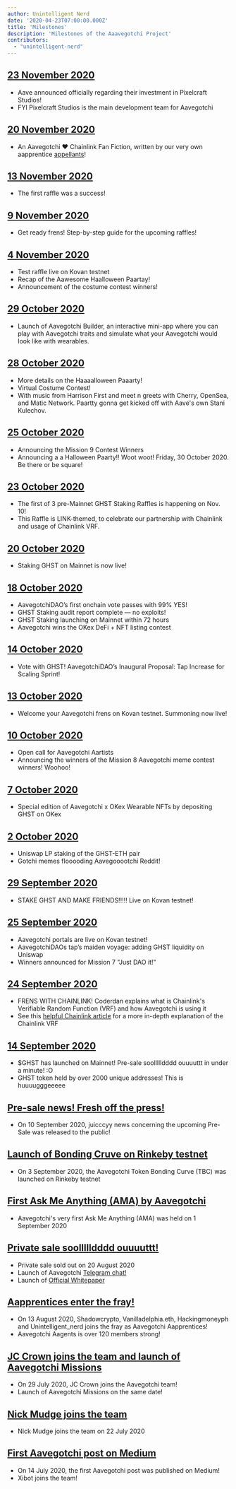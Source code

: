 ```yaml
---
author: Unintelligent Nerd
date: '2020-04-23T07:00:00.000Z'
title: 'Milestones'
description: 'Milestones of the Aaavegotchi Project'
contributors:
  - "unintelligent-nerd"
---
```


## [23 November 2020](https://medium.com/aave/aave-takes-stake-in-aavegotchis-pixelcraft-studios-a136fbe475f)
* Aave announced officially regarding their investment in Pixelcraft Studios!
* FYI Pixelcraft Studios is the main development team for Aavegotchi

## [20 November 2020](https://aavegotchi.medium.com/anon-and-the-green-ticket-5776969b3a69)
* An Aavegotchi ❤ Chainlink Fan Fiction, written by our very own aapprentice [appellants](https://twitter.com/sinkielinkie)!

## [13 November 2020](https://aavegotchi.medium.com/aavegotchi-chainlink-raffle-you-just-won-af87712f1018)
* The first raffle was a success!

## [9 November 2020](https://aavegotchi.medium.com/aavegotchi-raffles-a-frenly-guide-66f624c9bc60)
* Get ready frens! Step-by-step guide for the upcoming raffles!

## [4 November 2020](https://aavegotchi.medium.com/aavegotchi-community-update-15-3e63b3b0426c)
* Test raffle live on Kovan testnet
* Recap of the Aawesome Haalloween Paartay!
* Announcement of the costume contest winners!

## [29 October 2020](https://aavegotchi.medium.com/aavegotchi-dev-update-3-mission-10-46bd59837936)
* Launch of Aavegotchi Builder, an interactive mini-app where you can play with Aavegotchi traits and simulate what your Aavegotchi would look like with wearables.

## [28 October 2020](https://aavegotchi.medium.com/get-spooky-with-aavegotchi-this-friday-oct-30th-c38eb4420039)
* More details on the Haaaalloween Paaarty!
* Virtual Costume Contest!
* With music from Harrison First and meet n greets with Cherry, OpenSea, and Matic Network. Paartty gonna get kicked off with Aave's own Stani Kulechov.

## [25 October 2020](https://aavegotchi.medium.com/aavegotchi-community-update-14-859a88b1bc6a)
* Announcing the Mission 9 Contest Winners
* Announcing a a Halloween Paarty!! Woot woot! Friday, 30 October 2020. Be there or be square!

## [23 October 2020](https://aavegotchi.medium.com/prizes-quantities-for-nov-10-raffle-revealed-faq-86ea6f644c5c)
* The first of 3 pre-Mainnet GHST Staking Raffles is happening on Nov. 10!
* This Raffle is LINK-themed, to celebrate our partnership with Chainlink and usage of Chainlink VRF.

## [20 October 2020](https://aavegotchi.medium.com/stake-ghst-make-frens-live-on-ethereum-mainnet-658bd507d67b)
* Staking GHST on Mainnet is now live!

## [18 October 2020](https://aavegotchi.medium.com/aavegotchi-community-update-13-cd8ceeb1083b)
* AavegotchiDAO’s first onchain vote passes with 99% YES!
* GHST Staking audit report complete — no exploits!
* GHST Staking launching on Mainnet within 72 hours
* Aavegotchi wins the OKex DeFi + NFT listing contest

## [14 October 2020](https://aavegotchi.medium.com/vote-with-ghst-aavegotchidaos-inaugural-proposal-opens-oct-15-80fa623d88a9)
* Vote with GHST! AavegotchiDAO’s Inaugural Proposal: Tap Increase for Scaling Sprint!

## [13 October 2020](https://aavegotchi.medium.com/aavegotchi-dev-update-2-8750b11d5d5a)
* Welcome your Aavegotchi frens on Kovan testnet. Summoning now live!

## [10 October 2020](https://aavegotchi.medium.com/aavegotchi-community-update-12-7f85605e33dd)
* Open call for Aavegotchi Aartists
* Announcing the winners of the Mission 8 Aavegotchi meme contest winners! Woohoo!

## [7 October 2020](https://aavegotchi.medium.com/win-special-edition-aavegotchi-x-okex-wearable-nfts-d41728e1f7d2)
* Special edition of Aavegotchi x OKex Wearable NFTs by depositing GHST on OKex

## [2 October 2020](https://aavegotchi.medium.com/aavegotchi-community-update-11-cf7e6f656c1e)
* Uniswap LP staking of the GHST-ETH pair
* Gotchi memes flooooding Aavegooootchi Reddit!

## [29 September 2020](https://aavegotchi.medium.com/stake-ghst-make-frens-96502967d40)
* STAKE GHST AND MAKE FRIENDS!!!!! Live on Kovan testnet!

## [25 September 2020](https://aavegotchi.medium.com/aavegotchi-community-update-10-d0b8af0df301)
* Aavegotchi portals are live on Kovan testnet!
* AavegotchiDAOs tap’s maiden voyage: adding GHST liquidity on Uniswap
* Winners announced for Mission 7 "Just DAO it!"

## [24 September 2020](https://aavegotchi.medium.com/aavegotchi-game-mechanics-make-full-use-of-chainlink-vrf-3eb01ceaeaca)
* FRENS WITH CHAINLINK! Coderdan explains what is Chainlink's Verifiable Random Function (VRF) and how Aavegotchi is using it
* See this [helpful Chainlink article](https://blog.chain.link/verifiable-random-functions-vrf-random-number-generation-rng-feature/) for a more in-depth explanation of the Chainlink VRF

## [14 September 2020](https://aavegotchi.medium.com/aavegotchi-community-update-9-3c297c4ae645)
* $GHST has launched on Mainnet! Pre-sale soollllldddd ouuuuttt in under a minute! :O
* GHST token held by over 2000 unique addresses! This is huuuugggeeeee

## [Pre-sale news! Fresh off the press!](https://aavegotchi.medium.com/aavegotchi-ghst-token-distribution-pre-launch-primer-58f0c06ab045)
* On 10 September 2020, juicccyy news concerning the upcoming Pre-Sale was released to the public!

## [Launch of Bonding Cruve on Rinkeby testnet](https://aavegotchi.medium.com/aavegotchi-community-update-8-8e2bcba353b9)
* On 3 September 2020, the Aavegotchi Token Bonding Curve (TBC) was launched on Rinkeby testnet

## [First Ask Me Anything (AMA) by Aavegotchi](https://aavegotchi.medium.com/aavegotchi-community-update-7-a8f1ce2b297d)
* Aavegotchi's very first Ask Me Anything (AMA) was held on 1 September 2020

## [Private sale soollllldddd ouuuuttt!](https://aavegotchi.medium.com/aavegotchi-community-update-6-ecece9ba73de)
* Private sale sold out on 20 August 2020
* Launch of Aavegotchi [Telegram chat!](https://t.me/aavegotchi)
* Launch of [Official Whitepaper](https://drive.google.com/file/d/186zOapKeHNNJ9y8LIByQQ64rs0eJUlEF/view)

## [Aapprentices enter the fray!](https://aavegotchi.medium.com/aavegotchi-community-update-5-39d240b3bd13)
* On 13 August 2020, Shadowcrypto, Vanilladelphia.eth, Hackingmoneyph and Unintelligent_nerd joins the fray as Aavegotchi Aapprentices!
* Aavegotchi Aagents is over 120 members strong!

## [JC Crown joins the team and launch of Aavegotchi Missions](https://aavegotchi.medium.com/aavegotchi-community-update-3-4d733e8275e)
* On 29 July 2020, JC Crown joins the Aavegotchi team!
* Launch of Aavegotchi Missions on the same date!

## [Nick Mudge joins the team](https://aavegotchi.medium.com/aavegotchi-community-update-2-d995189ff1a4)
* Nick Mudge joins the team on 22 July 2020

## [First Aavegotchi post on Medium](https://aavegotchi.medium.com/aavegotchi-weekly-update-1-2195bd16da33)
* On 14 July 2020, the first Aavegotchi post was published on Medium!
* Xibot joins the team!
